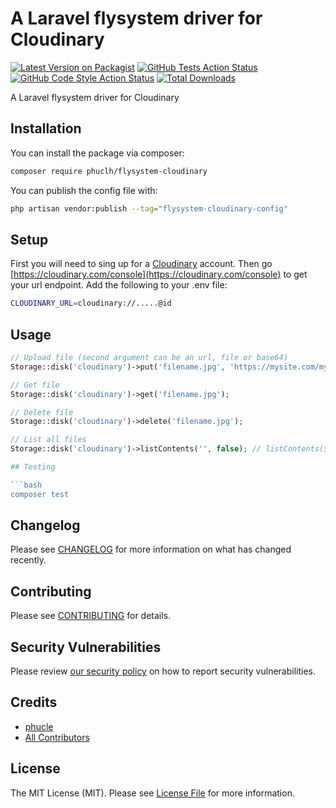 # A Laravel flysystem driver for Cloudinary

[![Latest Version on Packagist](https://img.shields.io/packagist/v/phuclh/flysystem-cloudinary.svg?style=flat-square)](https://packagist.org/packages/phuclh/flysystem-cloudinary)
[![GitHub Tests Action Status](https://img.shields.io/github/workflow/status/phuclh/flysystem-cloudinary/run-tests?label=tests)](https://github.com/phuclh/flysystem-cloudinary/actions?query=workflow%3Arun-tests+branch%3Amain)
[![GitHub Code Style Action Status](https://img.shields.io/github/workflow/status/phuclh/flysystem-cloudinary/Check%20&%20fix%20styling?label=code%20style)](https://github.com/phuclh/flysystem-cloudinary/actions?query=workflow%3A"Check+%26+fix+styling"+branch%3Amain)
[![Total Downloads](https://img.shields.io/packagist/dt/phuclh/flysystem-cloudinary.svg?style=flat-square)](https://packagist.org/packages/phuclh/flysystem-cloudinary)

A Laravel flysystem driver for Cloudinary

## Installation

You can install the package via composer:

```bash
composer require phuclh/flysystem-cloudinary
```

You can publish the config file with:

```bash
php artisan vendor:publish --tag="flysystem-cloudinary-config"
```

## Setup

First you will need to sing up for a [Cloudinary](https://cloudinary.com/) account. Then go [https://cloudinary.com/console](https://cloudinary.com/console) to get your url endpoint. Add the following to your .env file:

```bash
CLOUDINARY_URL=cloudinary://.....@id
```

## Usage

```php
// Upload file (second argument can be an url, file or base64)
Storage::disk('cloudinary')->put('filename.jpg', 'https://mysite.com/my_image.com');

// Get file
Storage::disk('cloudinary')->get('filename.jpg');

// Delete file
Storage::disk('cloudinary')->delete('filename.jpg');

// List all files 
Storage::disk('cloudinary')->listContents('', false); // listContents($path, $deep)

## Testing

```bash
composer test
```

## Changelog

Please see [CHANGELOG](CHANGELOG.md) for more information on what has changed recently.

## Contributing

Please see [CONTRIBUTING](https://github.com/spatie/.github/blob/main/CONTRIBUTING.md) for details.

## Security Vulnerabilities

Please review [our security policy](../../security/policy) on how to report security vulnerabilities.

## Credits

- [phucle](https://github.com/phuclh)
- [All Contributors](../../contributors)

## License

The MIT License (MIT). Please see [License File](LICENSE.md) for more information.
